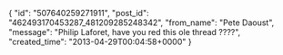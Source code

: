  {
   "id": "507640259271911",
   "post_id": "462493170453287_481209285248342",
   "from_name": "Pete Daoust",
   "message": "Philip Laforet, have you red this ole thread ????",
   "created_time": "2013-04-29T00:04:58+0000"
 }

